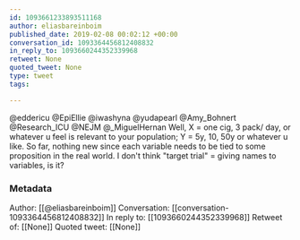 ```yaml
---
id: 1093661233893511168
author: eliasbareinboim
published_date: 2019-02-08 00:02:12 +00:00
conversation_id: 1093364456812408832
in_reply_to: 1093660244352339968
retweet: None
quoted_tweet: None
type: tweet
tags:

---
```


@eddericu @EpiEllie @iwashyna @yudapearl @Amy_Bohnert @Research_ICU @NEJM @_MiguelHernan Well, X = one cig, 3 pack/ day, or whatever u feel is relevant to your population; Y = 5y, 10, 50y or whatever u like. So far, nothing new since each variable needs to be tied to some proposition in the real world. I don't think "target trial" = giving names to variables, is it?

### Metadata

Author: [[@eliasbareinboim]]
Conversation: [[conversation-1093364456812408832]]
In reply to: [[1093660244352339968]]
Retweet of: [[None]]
Quoted tweet: [[None]]
